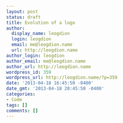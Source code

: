 ```yaml
---
layout: post
status: draft
title: Evolution of a logo
author:
  display_name: leogdion
  login: leogdion
  email: me@leogdion.name
  url: http://leogdion.name
author_login: leogdion
author_email: me@leogdion.name
author_url: http://leogdion.name
wordpress_id: 359
wordpress_url: http://leogdion.name/?p=359
date: '2013-04-18 16:45:50 -0400'
date_gmt: '2013-04-18 20:45:50 -0400'
categories:
- Code
tags: []
comments: []
---
```


